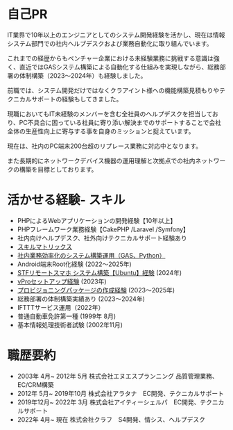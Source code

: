 # 自己PR
IT業界で10年以上のエンジニアとしてのシステム開発経験を活かし、現在は情報システム部門での社内ヘルプデスクおよび業務自動化に取り組んでいます。

これまでの経歴からもベンチャー企業における未経験業務に挑戦する意識は強く、直近ではGASシステム構築による自動化する仕組みを実現しながら、総務部署の体制構築（2023〜2024年）も経験しました。

前職では、システム開発だけではなくクラアイント様への機能構築見積もりやテクニカルサポートの経験もしてきました。

現職においてもIT未経験のメンバーを含む全社員のヘルプデスクを担当しており、PC不具合に困っている社員に寄り添い解決までのサポートすることで会社全体の生産性向上に寄与する事を自身のミッションと捉えています。

現在は、社内のPC端末200台超のリプレース業務に対応中となります。

また長期的にネットワークデバイス機器の運用理解と次拠点での社内ネットワークの構築を目標としております。

# 活かせる経験- スキル
- PHPによるWebアプリケーションの開発経験【10年以上】
- PHPフレームワーク業務経験【CakePHP /Laravel /Symfony】
- 社内向けヘルプデスク、社外向けテクニカルサポート経験あり
- [スキルマトリックス](https://inquisitive-christmas-ef3.notion.site/18a7b4bac7728038affde859f458c08e?v=18a7b4bac7728184a2df000c8b56e987&pvs=4)
- [社内業務効率化のシステム構築運用（GAS、Python）](https://inquisitive-christmas-ef3.notion.site/GAS-1c47b4bac772803b93aedd24ed23d086)
- Android端末Root化経験 (2022〜2025年) 
- [STFリモートスマホ システム構築【Ubuntu】経験](http://qiita.com/kudoh/items/32fe9cef9bd4fa13d7d2) (2024年) 
- [vProセットアップ経験](https://qiita.com/kudoh/items/b9e14f956e98bd0d3bfa) (2023年) 
- [プロビジョニングパッケージの作成経験](https://qiita.com/kudoh/items/8f1e438396eda14a4595) (2023〜2025年)
- 総務部署の体制構築実績あり (2023〜2024年) 
- IFTTTサービス運用（2022年）
- 普通自動車免許第一種 (1999年 8月) 
- 基本情報処理技術者試験 (2002年11月) 

# 職歴要約
- 2003年 4月~ 2012年 5月 株式会社エヌエスプランニング 品質管理業務、EC/CRM構築
- 2012年 5月~ 2019年10月 株式会社アラタナ　EC開発、テクニカルサポート
- 2019年12月~ 2022年 3月 株式会社アイティーシェルパ　EC開発、テクニカルサポート
- 2022年 4月~ 現在 株式会社クラフ　S4開発、情シス、ヘルプデスク

